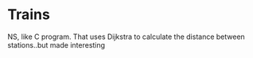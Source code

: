 # Trains
NS, like C program. That uses Dijkstra to calculate the distance between stations..but made interesting

